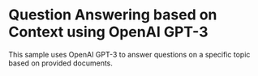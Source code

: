 # Question Answering based on Context using OpenAI GPT-3  

This sample uses OpenAI GPT-3 to answer questions on a specific topic based on provided documents.

